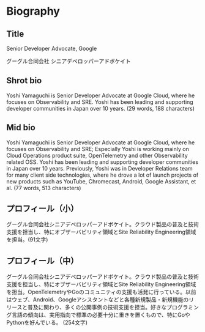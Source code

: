 # Biography

## Title

Senior Developer Advocate, Google

グーグル合同会社 シニアデベロッパーアドボケイト

## Shrot bio

Yoshi Yamaguchi is Senior Developer Advocate at Google Cloud, where he focuses on Observability and SRE. Yoshi has been leading and supporting developer communities in Japan over 10 years.
(29 words, 188 characters)

## Mid bio

Yoshi Yamaguchi is Senior Developer Advocate at Google Cloud, where he focuses on Observability and SRE; Especially Yoshi is working mainly on Cloud Operations product suite, OpenTelemetry and other Observability related OSS. Yoshi has been leading and supporting developer communities in Japan over 10 years. Previously, Yoshi was in Developer Relations team for many client side technologies, where he drove a lot of launch projects of new products such as YouTube, Chromecast, Android, Google Assistant, et al.
(77 words, 513 characters)

## プロフィール（小）

グーグル合同会社シニアデベロッパーアドボケイト。クラウド製品の普及と技術支援を担当し、特にオブザーバビリティ領域とSite Reliability Engineering領域を担当。(91文字)

## プロフィール（中）

グーグル合同会社シニアデベロッパーアドボケイト。クラウド製品の普及と技術支援を担当し、特にオブザーバビリティ領域とSite Reliability Engineering領域を担当。OpenTelemetryやGoのコミュニティの支援も活発に行っている。以前はウェブ、Android、Googleアシスタントなどと各種新規製品・新規機能のリリースと普及に関わり、多くの公開事例の技術支援を担当。好きなプログラミング言語の傾向は、実用指向で標準の必要十分に重きを置くもので、特にGoやPythonを好んでいる。
(254文字)
